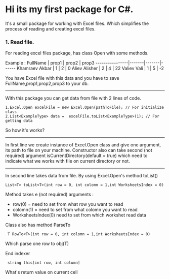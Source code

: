 Hi its my first package for C#.
==================================

It's a small package for working with Excel files. Which simplifies the process of reading and creating excel files.


### 1. Read file.

For reading excel files package, has class Open with some methods.

Example : 
FullName        | prop1 | prop2 | prop3
----------------|-------|-------|------
Khamraev Akbar  | 1     | 2     | 0
Aliev Alisher   | 2     | 4     | 22
Valiev Vali     | 1     | 5     | -2

You have Excel file with this data and you have to save FullName,prop1,prop2,prop3 to your db.
***
With this package you can get data from file with 2 lines of code.

    1.Excel.Open excelFile = new Excel.Open(pathToFile); // For initialize class
    2.List<ExampleType> data =  excelFile.toList<ExampleType>(1); // For getting data

So how it's works?
***
In first line we create instance of Excel.Open class and give one argument, its path to file on your machine. Constructor also can take second (not required) argument isCurrentDirectory(default = true) which need to indicate what we works with file on current directory or not. 
***
In second line takes data from file. By using Excel.Open's method toList<T>()
  
    List<T> toList<T>(int row = 0, int colomn = 1,int WorksheetsIndex = 0)

Method takes e (not required) arguments :
* row(0) = need to set from what row you want to read
* colomn(1) = need to set from what colomn you want to read
* WorksheetsIndex(0) need to set from which workshet read data

Class also has method ParseTo<T> 
  
     T RowTo<T>(int row = 0, int colomn = 1,int WorksheetsIndex = 0)
Which parse one row to obj(T)

End indexer 

     string this[int row, int column]
What's return value on current cell



